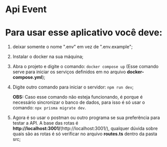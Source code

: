 # Api Event

# Para usar esse aplicativo você deve:

1. deixar somente o nome ".env" em vez de ".env.example";
2. Instalar o docker na sua máquina;
3. Abra o projeto e digite o comando: `docker compose up` (Esse comando serve para iniciar os serviços definidos em no arquivo **docker-compose.yml**);
4. Digite outro comando para iniciar o servidor: `npm run dev`;
    
    **OBS:** Caso esse comando não esteja funcionando, é porque é necessário sincronizar o banco de dados, para isso é só usar o comando: `npx prisma migrate dev`.
    
5. Agora é so usar o postman ou outro programa se sua preferência para testar a API. A base das rotas é **http://localhost:3001/**(http://localhost:3001/), qualquer dúvida sobre quais são as rotas é só verificar no arquivo **routes.ts** dentro da pasta src;